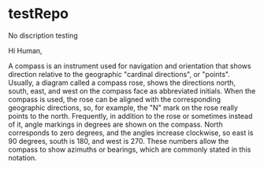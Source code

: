 # testRepo
No discription testing

Hi Human,

A compass is an instrument used for navigation and orientation that shows direction relative to the geographic "cardinal directions", or "points". Usually, a diagram called a compass rose, shows the directions north, south, east, and west on the compass face as abbreviated initials. When the compass is used, the rose can be aligned with the corresponding geographic directions, so, for example, the "N" mark on the rose really points to the north. Frequently, in addition to the rose or sometimes instead of it, angle markings in degrees are shown on the compass. North corresponds to zero degrees, and the angles increase clockwise, so east is 90 degrees, south is 180, and west is 270. These numbers allow the compass to show azimuths or bearings, which are commonly stated in this notation.

